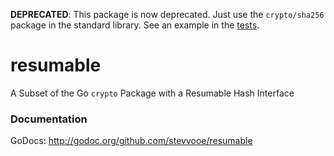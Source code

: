 __DEPRECATED__: This package is now deprecated. Just use the `crypto/sha256` 
package in the standard library. See an example in the 
[tests](https://golang.org/src/crypto/sha256/sha256_test.go#L140).

# resumable
A Subset of the Go `crypto` Package with a Resumable Hash Interface

### Documentation

GoDocs: http://godoc.org/github.com/stevvooe/resumable
